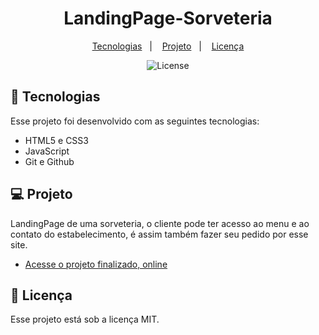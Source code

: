 <h1 align="center"> LandingPage-Sorveteria </h1>

<p align="center">
  <a href="#-tecnologias">Tecnologias</a>&nbsp;&nbsp;&nbsp;|&nbsp;&nbsp;&nbsp;
  <a href="#-projeto">Projeto</a>&nbsp;&nbsp;&nbsp;|&nbsp;&nbsp;&nbsp;
  <a href="#memo-licença">Licença</a>
</p>

<p align="center">
  <img alt="License" src="https://img.shields.io/static/v1?label=license&message=MIT&color=49AA26&labelColor=000000">
</p>

## 🚀 Tecnologias

Esse projeto foi desenvolvido com as seguintes tecnologias:

- HTML5 e CSS3
- JavaScript
- Git e Github

## 💻 Projeto

LandingPage de uma sorveteria, o cliente pode ter acesso ao menu e ao contato do estabelecimento, é assim também fazer seu pedido por esse site. 

- [Acesse o projeto finalizado, online](https://pablodpaula1.github.io/LandingPage-Sorveteria/)

## :memo: Licença

Esse projeto está sob a licença MIT.
